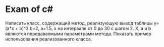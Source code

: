 # Exam of c#
Написать класс, содержащий метод, реализующую вывод таблицы y=(a*x + b)^3 b=2, a=1.5, x на интервале от 0 до 30 с шагом 2. X, a и b являются передаваемыми параметрами метода. Показать пример использования реализованного класса.
